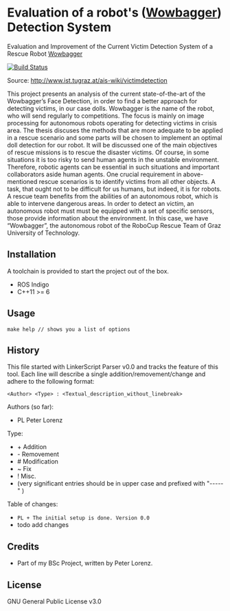 # Evaluation of a robot's ([Wowbagger](http://www.ist.tugraz.at/ais-wiki/wowbagger)) Detection System
Evaluation and Improvement of the Current Victim Detection System of a Rescue Robot [Wowbagger](http://www.ist.tugraz.at/ais-wiki/wowbagger)

[![Build Status](https://travis-ci.org/tompollard/phd_thesis_markdown.svg?branch=master)](https://travis-ci.org/tompollard/phd_thesis_markdown)  

Source: http://www.ist.tugraz.at/ais-wiki/victimdetection

This project presents an analysis of the current state-of-the-art of the Wowbagger’s
Face Detection, in order to find a better approach for detecting victims,
in our case dolls. Wowbagger is the name of the robot, who will send regularly
to competitions. The focus is mainly on image processing for autonomous robots
operating for detecting victims in crisis area. The thesis discuses the methods that
are more adequate to be applied in a rescue scenario and some parts will be chosen
to implement an optimal doll detection for our robot.
It will be discussed one of the main objectives of rescue missions is to rescue the
disaster victims. Of course, in some situations it is too risky to send human agents
in the unstable environment. Therefore, robotic agents can be essential in such
situations and important collaborators aside human agents.
One crucial requirement in above-mentioned rescue scenarios is to identify victims
from all other objects. A task, that ought not to be difficult for us humans, but
indeed, it is for robots. A rescue team benefits from the abilities of an autonomous
robot, which is able to intervene dangerous areas.
In order to detect an victim, an autonomous robot must must be equipped with a
set of specific sensors, those provide information about the environment.
In this case, we have “Wowbagger”, the autonomous robot of the RoboCup Rescue
Team of Graz University of Technology.

## Installation

A toolchain is provided to start the project out of the box.

  * ROS Indigo
  * C++11 >= 6

## Usage

    make help // shows you a list of options

## History

This file started with LinkerScript Parser v0.0 and tracks the feature of this tool.
Each line will describe a single addition/removement/change and adhere to the following format:

`<Author> <Type> : <Textual_description_without_linebreak>`

Authors (so far):

  * PL   Peter Lorenz

Type:

  * \+ Addition
  * \- Removement
  * \# Modification
  * \~ Fix
  * \! Misc.
  * (very significant entries should be in upper case and prefixed with "-----" )

Table of changes:

  * `PL + The initial setup is done. Version 0.0`
  * todo add changes

## Credits

  * Part of my BSc Project, written by Peter Lorenz.

## License

GNU General Public License v3.0
